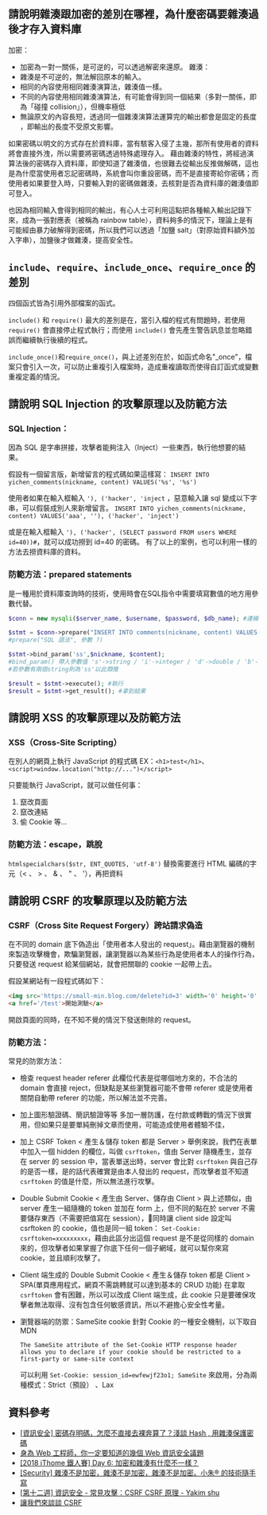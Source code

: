 ## 請說明雜湊跟加密的差別在哪裡，為什麼密碼要雜湊過後才存入資料庫
加密：
  * 加密為一對一關係，是可逆的，可以透過解密來還原。
雜湊：
  * 雜湊是不可逆的，無法解回原本的輸入。
  * 相同的內容使用相同雜湊演算法，雜湊值一樣。
  * 不同的內容使用相同雜湊演算法，有可能會得到同一個結果（多對一關係，即為「碰撞 collision」），但機率極低
  * 無論原文的內容長短，透過同一個雜湊演算法運算完的輸出都會是固定的長度 ，即輸出的長度不受原文影響。

如果密碼以明文的方式存在於資料庫，當有駭客入侵了主幾，那所有使用者的資料將會直接外洩，所以需要將密碼透過特殊處理存入。
藉由雜湊的特性，將經過演算法後的密碼存入資料庫，即使知道了雜湊值，也很難去從輸出反推做解碼，這也是為什麼當使用者忘記密碼時，系統會叫你重設密碼，而不是直接寄給你密碼；而使用者如果要登入時，只要輸入對的密碼做雜湊，去核對是否為資料庫的雜湊值即可登入。

也因為相同輸入會得到相同的輸出，有心人士可利用這點把各種輸入輸出記錄下來，成為一張對應表（被稱為 rainbow table），資料夠多的情況下，理論上是有可能經由暴力破解得到密碼，所以我們可以透過「加鹽 salt」（對原始資料額外加入字串），加鹽後才做雜湊，提高安全性。

## `include`、`require`、`include_once`、`require_once` 的差別
四個函式皆為引用外部檔案的函式。

`include()` 和 `require()` 最大的差別是在，當引入檔的程式有問題時，若使用 `require()` 會直接停止程式執行；而使用 `include()` 會先產生警告訊息並忽略錯誤而繼續執行後續的程式。

`include_once()`和`require_once()`，與上述差別在於，如函式命名"_once"，檔案只會引入一次，可以防止重複引入檔案時，造成重複讀取而使得自訂函式或變數重複定義的情況。

## 請說明 SQL Injection 的攻擊原理以及防範方法

### SQL Injection：
因為 SQL 是字串拼接，攻擊者能夠注入（Inject）一些東西，執行他想要的結果。

假設有一個留言版，新增留言的程式碼如果這樣寫：
`INSERT INTO yichen_comments(nickname, content) VALUES('%s', '%s')`

使用者如果在輸入框輸入 ` '), ('hacker', 'inject ` ，惡意輸入讓 sql 變成以下字串，可以假裝成別人來新增留言。
`INSERT INTO yichen_comments(nickname, content) VALUES('aaa', ''), ('hacker', 'inject')`

或是在輸入框輸入 ` '), ('hacker', (SELECT password FROM users WHERE id=40))# `，就可以成功撈到 id=40 的密碼。
有了以上的案例，也可以利用一樣的方法去撈資料庫的資料。

### 防範方法：prepared statements
是一種用於資料庫查詢時的技術，使用時會在SQL指令中需要填寫數值的地方用參數代替。

```php
$conn = new mysqli($server_name, $username, $password, $db_name); #連線資料庫

$stmt = $conn->prepare("INSERT INTO comments(nickname, content) VALUES(?, ?)");
#prepare("SQL 語法", 參數 ?)

$stmt->bind_param('ss',$nickname, $content); 
#bind_param() 帶入參數值 's'->string / 'i'->integer / 'd'->double / 'b'->blob
#若參數有兩個string則為'ss'以此類推

$result = $stmt->execute(); #執行
$result = $stmt->get_result(); #拿到結果
```

##  請說明 XSS 的攻擊原理以及防範方法

### XSS（Cross-Site Scripting）
在別人的網頁上執行 JavaScript 的程式碼
EX：`<h1>test</h1>`、`<script>window.location("http://...")</script>` 

只要能執行 JavaScript，就可以做任何事：
1. 竄改頁面
2. 竄改連結
3. 偷 Cookie 等...

### 防範方法：escape，跳脫
`htmlspecialchars($str, ENT_QUOTES, 'utf-8')`
替換需要進行 HTML 編碼的字元（< 、 > 、 & 、 " 、 '），再把資料

## 請說明 CSRF 的攻擊原理以及防範方法
### CSRF（Cross Site Request Forgery）跨站請求偽造
在不同的 domain 底下偽造出「使用者本人發出的 request」。藉由瀏覽器的機制來製造攻擊機會，欺騙瀏覽器，讓瀏覽器以為某些行為是使用者本人的操作行為，只要發送 request 給某個網站，就會把關聯的 cookie 一起帶上去。

假設某網站有一段程式碼如下：
```html
<img src='https://small-min.blog.com/delete?id=3' width='0' height='0' />
<a href='/test'>開始測驗</a>
```
開啟頁面的同時，在不知不覺的情況下發送刪除的 request。

### 防範方法：
常見的防禦方法：
* 檢查 request header referer
  此欄位代表是從哪個地方來的，不合法的 domain 會直接 reject，但缺點是某些瀏覽器可能不會帶 referer 或是使用者關閉自動帶 referer 的功能，所以解法並不完善。

* 加上圖形驗證碼、簡訊驗證等等
  多加一層防護，在付款或轉戰的情況下很實用，但如果只是要單純刪掉文章而使用，可能造成使用者體驗不佳，

* 加上 CSRF Token
  < 產生＆儲存 token 都是 Server >
  舉例來說，我們在表單中加入一個 hidden 的欄位，叫做 `csrftoken`，值由 Server 隨機產生，並存在 server 的 session 中，當表單送出時，server 會比對 `csrftoken` 與自己存的是否一樣，是的話代表確實是由本人發出的 request，而攻擊者並不知道 `csrftoken` 的值是什麼，所以無法進行攻擊。

* Double Submit Cookie
  < 產生由 Server、儲存由 Client >
  與上述類似，由 server 產生一組隨機的 token 並加在 form 上，但不同的點在於 server 不需要儲存東西（不需要把值寫在 session），同時讓 client side 設定叫 csrftoken 的 cookie，值也是同一組 token： `Set-Cookie: csrftoken=xxxxxxxxx`，藉由此區分出這個 request 是不是從同樣的 domain 來的，但攻擊者如果掌握了你底下任何一個子網域，就可以幫你來寫 cookie，並且順利攻擊了。

* Client 端生成的 Double Submit Cookie
  < 產生＆儲存 token 都是 Client >
  SPA(單頁應用程式，網頁不需跳轉就可以達到基本的 CRUD 功能) 在拿取 `csrftoken` 會有困難，所以可以改成 Client 端生成，此 cookie 只是要確保攻擊者無法取得、沒有包含任何敏感資訊，所以不避擔心安全性考量。

* 瀏覽器端的防禦：SameSite cookie
  針對 Cookie 的一種安全機制，以下取自 MDN
  ```
  The SameSite attribute of the Set-Cookie HTTP response header allows you to declare if your cookie should be restricted to a first-party or same-site context
  ```
  可以利用 `Set-Cookie: session_id=ewfewjf23o1; SameSite` 來啟用，分為兩種模式：Strict（預設） 、Lax

## 資料參考
* [[資訊安全] 密碼存明碼，怎麼不直接去裸奔算了？淺談 Hash , 用雜湊保護密碼](https://reurl.cc/W3NYp5)
* [身為 Web 工程師，你一定要知道的幾個 Web 資訊安全議題](https://reurl.cc/0jdbVM)
* [[2018 iThome 鐵人賽] Day 6: 加密和雜湊有什麼不一樣？](https://ithelp.ithome.com.tw/articles/10193762)
* [[Security] 雜湊不是加密，雜湊不是加密，雜湊不是加密。小朱® 的技術隨手寫](https://dotblogs.com.tw/regionbbs/2017/09/21/hashing_is_not_encryption)
* [[第十二週] 資訊安全 - 常見攻擊：CSRF
CSRF 原理 - Yakim shu](https://yakimhsu.com/project/project_w12_Info_Security-CSRF.html)
* [讓我們來談談 CSRF](https://blog.huli.tw/2017/03/12/csrf-introduction/)

